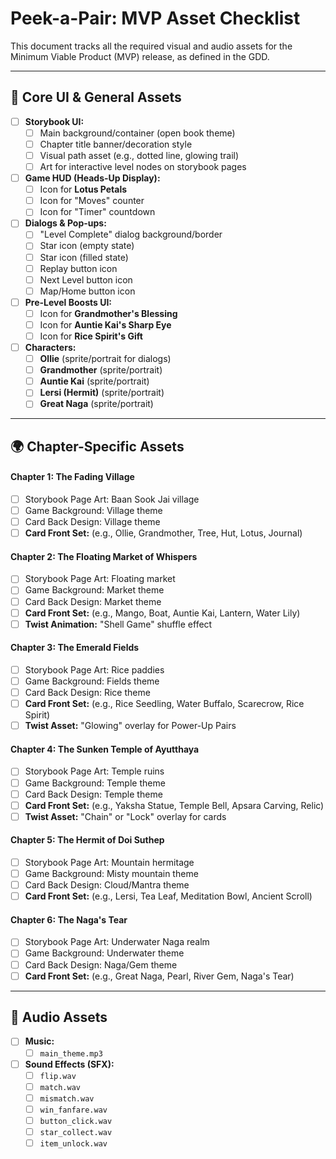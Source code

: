 # Peek-a-Pair: MVP Asset Checklist

This document tracks all the required visual and audio assets for the Minimum Viable Product (MVP) release, as defined in the GDD.

---
## 🎨 Core UI & General Assets

* [ ] **Storybook UI:**
    * [ ] Main background/container (open book theme)
    * [ ] Chapter title banner/decoration style
    * [ ] Visual path asset (e.g., dotted line, glowing trail)
    * [ ] Art for interactive level nodes on storybook pages
* [ ] **Game HUD (Heads-Up Display):**
    * [ ] Icon for **Lotus Petals**
    * [ ] Icon for "Moves" counter
    * [ ] Icon for "Timer" countdown
* [ ] **Dialogs & Pop-ups:**
    * [ ] "Level Complete" dialog background/border
    * [ ] Star icon (empty state)
    * [ ] Star icon (filled state)
    * [ ] Replay button icon
    * [ ] Next Level button icon
    * [ ] Map/Home button icon
* [ ] **Pre-Level Boosts UI:**
    * [ ] Icon for **Grandmother's Blessing**
    * [ ] Icon for **Auntie Kai's Sharp Eye**
    * [ ] Icon for **Rice Spirit's Gift**
* [ ] **Characters:**
    * [ ] **Ollie** (sprite/portrait for dialogs)
    * [ ] **Grandmother** (sprite/portrait)
    * [ ] **Auntie Kai** (sprite/portrait)
    * [ ] **Lersi (Hermit)** (sprite/portrait)
    * [ ] **Great Naga** (sprite/portrait)

---
## 🌍 Chapter-Specific Assets

#### **Chapter 1: The Fading Village**
* [ ] Storybook Page Art: Baan Sook Jai village
* [ ] Game Background: Village theme
* [ ] Card Back Design: Village theme
* [ ] **Card Front Set:** (e.g., Ollie, Grandmother, Tree, Hut, Lotus, Journal)

#### **Chapter 2: The Floating Market of Whispers**
* [ ] Storybook Page Art: Floating market
* [ ] Game Background: Market theme
* [ ] Card Back Design: Market theme
* [ ] **Card Front Set:** (e.g., Mango, Boat, Auntie Kai, Lantern, Water Lily)
* [ ] **Twist Animation:** "Shell Game" shuffle effect

#### **Chapter 3: The Emerald Fields**
* [ ] Storybook Page Art: Rice paddies
* [ ] Game Background: Fields theme
* [ ] Card Back Design: Rice theme
* [ ] **Card Front Set:** (e.g., Rice Seedling, Water Buffalo, Scarecrow, Rice Spirit)
* [ ] **Twist Asset:** "Glowing" overlay for Power-Up Pairs

#### **Chapter 4: The Sunken Temple of Ayutthaya**
* [ ] Storybook Page Art: Temple ruins
* [ ] Game Background: Temple theme
* [ ] Card Back Design: Temple theme
* [ ] **Card Front Set:** (e.g., Yaksha Statue, Temple Bell, Apsara Carving, Relic)
* [ ] **Twist Asset:** "Chain" or "Lock" overlay for cards

#### **Chapter 5: The Hermit of Doi Suthep**
* [ ] Storybook Page Art: Mountain hermitage
* [ ] Game Background: Misty mountain theme
* [ ] Card Back Design: Cloud/Mantra theme
* [ ] **Card Front Set:** (e.g., Lersi, Tea Leaf, Meditation Bowl, Ancient Scroll)

#### **Chapter 6: The Naga's Tear**
* [ ] Storybook Page Art: Underwater Naga realm
* [ ] Game Background: Underwater theme
* [ ] Card Back Design: Naga/Gem theme
* [ ] **Card Front Set:** (e.g., Great Naga, Pearl, River Gem, Naga's Tear)

---
## 🎵 Audio Assets

* [ ] **Music:**
    * [ ] `main_theme.mp3`
* [ ] **Sound Effects (SFX):**
    * [ ] `flip.wav`
    * [ ] `match.wav`
    * [ ] `mismatch.wav`
    * [ ] `win_fanfare.wav`
    * [ ] `button_click.wav`
    * [ ] `star_collect.wav`
    * [ ] `item_unlock.wav`